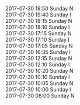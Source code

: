 2017-07-30 19:50 Sunday  N  
2017-07-30 19:40 Sunday  I  
2017-07-30 18:15 Sunday  N  
2017-07-30 18:10 Sunday  I  
2017-07-30 17:15 Sunday  N  
2017-07-30 17:10 Sunday  I  
2017-07-30 17:05 Sunday  N  
2017-07-30 16:35 Sunday  I  
2017-07-30 12:15 Sunday  N  
2017-07-30 12:10 Sunday  I  
2017-07-30 10:20 Sunday  N  
2017-07-30 10:10 Sunday  I  
2017-07-30 10:05 Sunday  N  
2017-07-30 10:00 Sunday  I  
2017-07-30 08:00 Sunday  N  
